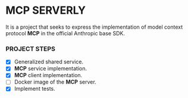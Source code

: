 ﻿# MCP SERVERLY
It is a project that seeks to express the implementation of model context protocol **MCP** in the official Anthropic base SDK.

### PROJECT STEPS
- [x] Generalized shared service.
- [x] **MCP** service implementation.
- [x] **MCP** client implementation.
- [ ] Docker image of the **MCP** server.
- [x] Implement tests.
